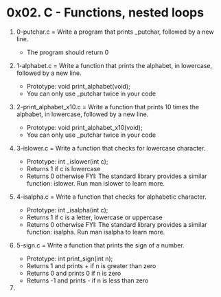 # 0x02. C - Functions, nested loops

1. 0-putchar.c = Write a program that prints _putchar, followed by a new line.

	* The program should return 0
2. 1-alphabet.c = Write a function that prints the alphabet, in lowercase, followed by a new line.

	* Prototype: void print_alphabet(void);
	* You can only use _putchar twice in your code
3. 2-print_alphabet_x10.c = Write a function that prints 10 times the alphabet, in lowercase, followed by a new line.

	* Prototype: void print_alphabet_x10(void);
	* You can only use _putchar twice in your code 
4. 3-islower.c = Write a function that checks for lowercase character.

	* Prototype: int _islower(int c);
	* Returns 1 if c is lowercase
	* Returns 0 otherwise
FYI: The standard library provides a similar function: islower. Run man islower to learn more. 
5. 4-isalpha.c = Write a function that checks for alphabetic character.

	* Prototype: int _isalpha(int c);
	* Returns 1 if c is a letter, lowercase or uppercase
	* Returns 0 otherwise
FYI: The standard library provides a similar function: isalpha. Run man isalpha to learn more. 
6. 5-sign.c = Write a function that prints the sign of a number.

	* Prototype: int print_sign(int n);
	* Returns 1 and prints + if n is greater than zero
	* Returns 0 and prints 0 if n is zero
	* Returns -1 and prints - if n is less than zero 
7. 
